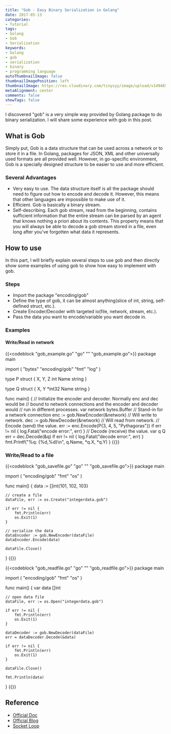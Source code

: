 ```yaml
---
title: "Gob - Easy Binary Serialization in Golang"
date: 2017-05-13
categories:
- Tutorial
tags:
- Golang
- Gob
- Serialization
keywords:
- Golang
- gob
- serialization
- binary
- programming language
autoThumbnailImage: false
thumbnailImagePosition: left
thumbnailImage: https://res.cloudinary.com/tinysyy/image/upload/v1494652943/Gopher_GoRequest_400x300_uxkxqa.jpg
metaAlignment: center
comments: false
showTags: false
---
```


I discovered "gob" is a very simple way provided by Golang package to do binary serialization. I will share some experience with gob in this post.  
<!--more-->
## What is Gob
Simply put, Gob is a data structure that can be used across a network or to store it in a file. In Golang, packages for JSON, XML and other universally used formats are all provided well. 
However, in go-specific environment, Gob is a specially designed structure to be easier to use and more efficient.  
### Several Advantages
* Very easy to use. The data structure itself is all the package should need to figure out how to encode and decode it. However, this means that other languages are impossible to make use of it.
* Efficient. Gob is basically a binary stream. 
* Self-describing. Each gob stream, read from the beginning, contains sufficient information that the entire stream can be parsed by an agent that knows nothing a priori about its contents. This property means that you will always be able to decode a gob stream stored in a file, even long after you've forgotten what data it represents. 

## How to use
In this part, I will briefly explain several steps to use gob and then directly show some examples of using gob to show how easy to implement with gob.  
### Steps
* Import the package "encoding/gob"
* Define the type of gob, it can be almost anything(slice of int, string, self-defined struct, etc.).
* Create Encoder/Decoder with targeted io(file, network, stream, etc.).
* Pass the data you want to encode/variable you want decode in.

### Examples

#### Write/Read in network
{{<codeblock "gob_example.go" "go" "" "gob_example.go">}}
package main

import (
    "bytes"
    "encoding/gob"
    "fmt"
    "log"
)

type P struct {
    X, Y, Z int
    Name    string
}

type Q struct {
    X, Y *int32
    Name string
}

func main() {
    // Initialize the encoder and decoder.  Normally enc and dec would be
    // bound to network connections and the encoder and decoder would
    // run in different processes.
    var network bytes.Buffer        // Stand-in for a network connection
    enc := gob.NewEncoder(&network) // Will write to network.
    dec := gob.NewDecoder(&network) // Will read from network.
    // Encode (send) the value.
    err := enc.Encode(P{3, 4, 5, "Pythagoras"})
    if err != nil {
        log.Fatal("encode error:", err)
    }
    // Decode (receive) the value.
    var q Q
    err = dec.Decode(&q)
    if err != nil {
        log.Fatal("decode error:", err)
    }
    fmt.Printf("%q: {%d,%d}\n", q.Name, *q.X, *q.Y)
}
{{</codeblock>}}

### Write/Read to a file
{{<codeblock "gob_savefile.go" "go" "" "gob_savefile.go">}}
package main

import (
    "encoding/gob"
    "fmt"
    "os"
)

func main() {
    data := []int{101, 102, 103}

    // create a file
    dataFile, err := os.Create("integerdata.gob")

    if err != nil {
        fmt.Println(err)
        os.Exit(1)
    }

    // serialize the data
    dataEncoder := gob.NewEncoder(dataFile)
    dataEncoder.Encode(data)

    dataFile.Close()
}
{{</codeblock>}}

{{<codeblock "gob_readfile.go" "go" "" "gob_readfile.go">}}
package main

import (
    "encoding/gob"
    "fmt"
    "os"
)

func main() {
    var data []int

    // open data file
    dataFile, err := os.Open("integerdata.gob")

    if err != nil {
        fmt.Println(err)
        os.Exit(1)
    }

    dataDecoder := gob.NewDecoder(dataFile)
    err = dataDecoder.Decode(&data)

    if err != nil {
        fmt.Println(err)
        os.Exit(1)
    }

    dataFile.Close()

    fmt.Println(data)
}
{{</codeblock>}}

## Reference
* [Official Doc](https://golang.org/pkg/encoding/gob/)
* [Official Blog](https://blog.golang.org/gobs-of-data)
* [Socket Loop](https://www.socketloop.com/tutorials/golang-saving-and-reading-file-with-gob)
